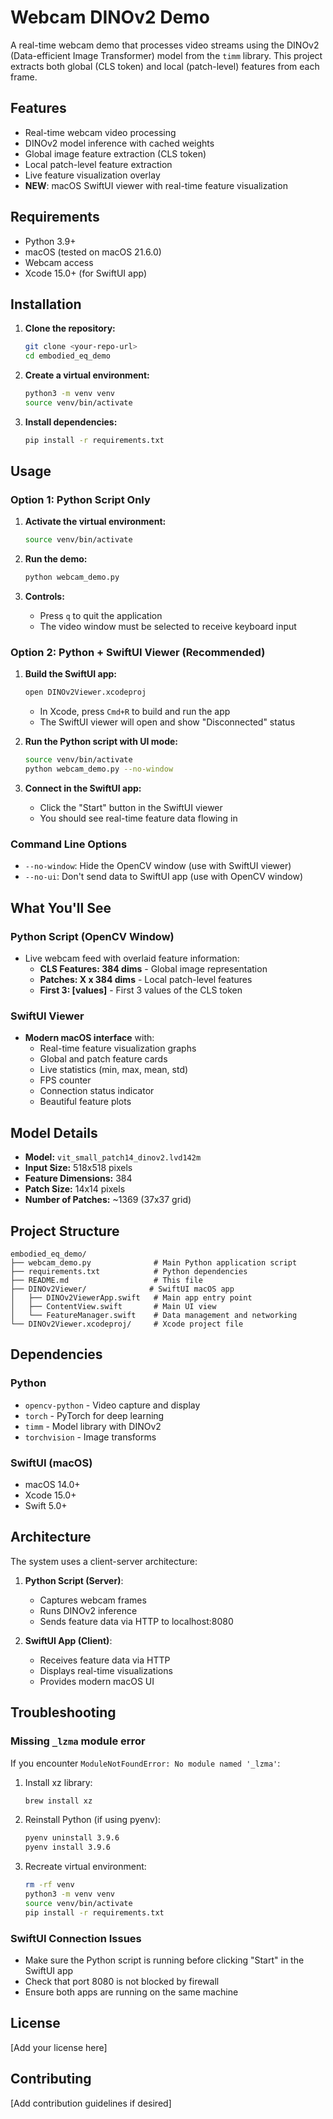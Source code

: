 # Webcam DINOv2 Demo

A real-time webcam demo that processes video streams using the DINOv2 (Data-efficient Image Transformer) model from the `timm` library. This project extracts both global (CLS token) and local (patch-level) features from each frame.

## Features

- Real-time webcam video processing
- DINOv2 model inference with cached weights
- Global image feature extraction (CLS token)
- Local patch-level feature extraction
- Live feature visualization overlay
- **NEW**: macOS SwiftUI viewer with real-time feature visualization

## Requirements

- Python 3.9+
- macOS (tested on macOS 21.6.0)
- Webcam access
- Xcode 15.0+ (for SwiftUI app)

## Installation

1. **Clone the repository:**
   ```bash
   git clone <your-repo-url>
   cd embodied_eq_demo
   ```

2. **Create a virtual environment:**
   ```bash
   python3 -m venv venv
   source venv/bin/activate
   ```

3. **Install dependencies:**
   ```bash
   pip install -r requirements.txt
   ```

## Usage

### Option 1: Python Script Only

1. **Activate the virtual environment:**
   ```bash
   source venv/bin/activate
   ```

2. **Run the demo:**
   ```bash
   python webcam_demo.py
   ```

3. **Controls:**
   - Press `q` to quit the application
   - The video window must be selected to receive keyboard input

### Option 2: Python + SwiftUI Viewer (Recommended)

1. **Build the SwiftUI app:**
   ```bash
   open DINOv2Viewer.xcodeproj
   ```
   - In Xcode, press `Cmd+R` to build and run the app
   - The SwiftUI viewer will open and show "Disconnected" status

2. **Run the Python script with UI mode:**
   ```bash
   source venv/bin/activate
   python webcam_demo.py --no-window
   ```

3. **Connect in the SwiftUI app:**
   - Click the "Start" button in the SwiftUI viewer
   - You should see real-time feature data flowing in

### Command Line Options

- `--no-window`: Hide the OpenCV window (use with SwiftUI viewer)
- `--no-ui`: Don't send data to SwiftUI app (use with OpenCV window)

## What You'll See

### Python Script (OpenCV Window)
- Live webcam feed with overlaid feature information:
  - **CLS Features: 384 dims** - Global image representation
  - **Patches: X x 384 dims** - Local patch-level features
  - **First 3: [values]** - First 3 values of the CLS token

### SwiftUI Viewer
- **Modern macOS interface** with:
  - Real-time feature visualization graphs
  - Global and patch feature cards
  - Live statistics (min, max, mean, std)
  - FPS counter
  - Connection status indicator
  - Beautiful feature plots

## Model Details

- **Model:** `vit_small_patch14_dinov2.lvd142m`
- **Input Size:** 518x518 pixels
- **Feature Dimensions:** 384
- **Patch Size:** 14x14 pixels
- **Number of Patches:** ~1369 (37x37 grid)

## Project Structure

```
embodied_eq_demo/
├── webcam_demo.py              # Main Python application script
├── requirements.txt            # Python dependencies
├── README.md                   # This file
├── DINOv2Viewer/              # SwiftUI macOS app
│   ├── DINOv2ViewerApp.swift   # Main app entry point
│   ├── ContentView.swift       # Main UI view
│   └── FeatureManager.swift    # Data management and networking
└── DINOv2Viewer.xcodeproj/     # Xcode project file
```

## Dependencies

### Python
- `opencv-python` - Video capture and display
- `torch` - PyTorch for deep learning
- `timm` - Model library with DINOv2
- `torchvision` - Image transforms

### SwiftUI (macOS)
- macOS 14.0+
- Xcode 15.0+
- Swift 5.0+

## Architecture

The system uses a client-server architecture:

1. **Python Script (Server)**: 
   - Captures webcam frames
   - Runs DINOv2 inference
   - Sends feature data via HTTP to localhost:8080

2. **SwiftUI App (Client)**:
   - Receives feature data via HTTP
   - Displays real-time visualizations
   - Provides modern macOS UI

## Troubleshooting

### Missing `_lzma` module error
If you encounter `ModuleNotFoundError: No module named '_lzma'`:

1. Install xz library:
   ```bash
   brew install xz
   ```

2. Reinstall Python (if using pyenv):
   ```bash
   pyenv uninstall 3.9.6
   pyenv install 3.9.6
   ```

3. Recreate virtual environment:
   ```bash
   rm -rf venv
   python3 -m venv venv
   source venv/bin/activate
   pip install -r requirements.txt
   ```

### SwiftUI Connection Issues
- Make sure the Python script is running before clicking "Start" in the SwiftUI app
- Check that port 8080 is not blocked by firewall
- Ensure both apps are running on the same machine

## License

[Add your license here]

## Contributing

[Add contribution guidelines if desired] 